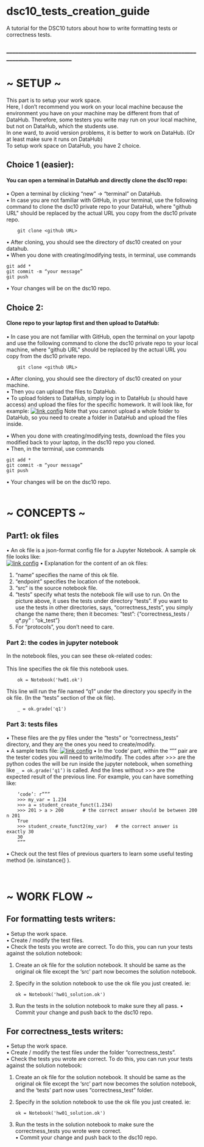# dsc10_tests_creation_guide
A tutorial for the DSC10 tutors about how to write formatting tests or correctness tests.
### ______________________________________________________________________________________

# ~ SETUP ~ 
This part is to setup your work space. <br>
Here, I don’t recommend you work on your local machine because the environment you have on your machine may be different from that of DataHub. Therefore, some testers you write may run on your local machine, but not on DataHub, which the students use. <br>
In one ward, to avoid version problems, it is better to work on DataHub. (Or at least make sure it runs on DataHub) <br>
To setup work space on DataHub, you have 2 choice. <br>
## Choice 1 (easier):
#### You can open a terminal in DataHub and directly clone the dsc10 repo: 
•	Open a terminal by clicking “new” -> “terminal” on DataHub. <br>
•	In case you are not familiar with GitHub, in your terminal, use the following command to clone the dsc10 private repo to your DataHub, where "github URL" should be replaced by the actual URL you copy from the dsc10 private repo. 

        git clone <github URL> 
•	After cloning, you should see the directory of dsc10 created on your datahub.<br>
•	When you done with creating/modifying tests, in terminal, use commands
  
    git add *
    git commit -m “your message”
    git push
•	Your changes will be on the dsc10 repo.

## Choice 2:
#### Clone repo to your laptop first and then upload to DataHub: 
•	In case you are not familiar with GitHub, open the terminal on your lapotp and use the following command 
to clone the dsc10 private repo to your local machine, where "github URL" should be replaced by the actual URL you copy from the dsc10 private repo. 

        git clone <github URL> 
•	After cloning, you should see the directory of dsc10 created on your machine.<br>
•	Then you can upload the files to DataHub. <br>
•	To upload folders to DataHub, simply log in to DataHub (u should have access) and upload the files for the specific homework. It will look like, for example: 
  [![link config](./img/p1.png)](#config) 
Note that you cannot upload a whole folder to DataHub, so you need to create a folder in DataHub and upload the files inside. 

•	When you done with creating/modifying tests, download the files you modified back to your laptop, in the dsc10 repo you cloned.<br>
•	Then, in the terminal, use commands

    git add *
    git commit -m “your message”
    git push
•	Your changes will be on the dsc10 repo.<br>
<br>


#  ~ CONCEPTS ~
## Part1: ok files
•	An ok file is a json-format config file for a Jupyter Notebook. A sample ok file looks like: <br>
 [![link config](./img/p2.png)](#config) 
•	Explanation for the content of an ok files: <br>
1.	“name” specifies the name of this ok file. <br>
2.	“endpoint” specifies the location of the notebook. <br>
3.	“src” is the source notebook file. <br>
4.	“tests” specify what tests the notebook file will use to run. On the picture above, it uses the tests under directory “tests”. If you want to use the tests in other directories, says, “correctness_tests”, you simply change the name there; then it becomes: “test”:  {“correctness_tests / q*.py” : “ok_test”} <br>
5.	For “protocols”, you don’t need to care. <br>


### Part 2: the codes in jupyter notebook 
In the notebook files, you can see these ok-related codes: <br>
<br>
This line specifies the ok file this notebook uses.
   
        ok = Notebook('hw01.ok')
This line will run the file named “q1” under the directory you specify in the ok file. (In the “tests” section of the ok file). 
   
        _ = ok.grade('q1')


### Part 3: tests files
•	These files are the py files under the “tests” or “correctness_tests” directory, and they are the ones you need to create/modify.<br>
•	A sample tests file:
 [![link config](./img/p2.png)](#config) 
•	In the ‘code’ part, within the “”” pair are the tester codes you will need to write/modify. The codes after >>> are the python codes the will be run inside the jupyter notebook, when something like `_ = ok.grade(‘q1’)` is called. And the lines without >>> are the expected result of the previous line. For example, you can have something like:

        ‘code’: r”””
        >>> my_var = 1.234
        >>> a = student_create_funct(1.234)
        >>> 201 > a > 200		# the correct answer should be between 200 n 201
        True
        >>> student_create_funct2(my_var)	# the correct answer is exactly 30
        30
        “”” 
•	Check out the test files of previous quarters to learn some useful testing method (ie. isinstance() ).

<br>

# ~ WORK FLOW ~
## For formatting tests writers:
•	Setup the work space. <br>
•	Create / modify the test files. <br>
•	Check the tests you wrote are correct. To do this, you can run your tests against the solution notebook: <br>
1.	Create an ok file for the solution notebook. It should be same as the original ok file except the ‘src’ part now becomes the solution notebook. <br>
2.	Specify in the solution notebook to use the ok file you just created. ie:

        ok = Notebook('hw01_solution.ok')

3.	Run the tests in the solution notebook to make sure they all pass.
•	Commit your change and push back to the dsc10 repo. <br>

## For correctness_tests writers:
•	Setup the work space. <br>
•	Create / modify the test files under the folder “correctness_tests”. <br>
•	Check the tests you wrote are correct. To do this, you can run your tests against the solution notebook: <br>
1.	Create an ok file for the solution notebook. It should be same as the original ok file except the ‘src’ part now becomes the solution notebook, and the ‘tests’ part now uses “correctness_test” folder. <br>
2.	Specify in the solution notebook to use the ok file you just created. ie:

        ok = Notebook('hw01_solution.ok')

3.	Run the tests in the solution notebook to make sure the correctness_tests you wrote were correct. <br>
•   Commit your change and push back to the dsc10 repo. <br>

 

